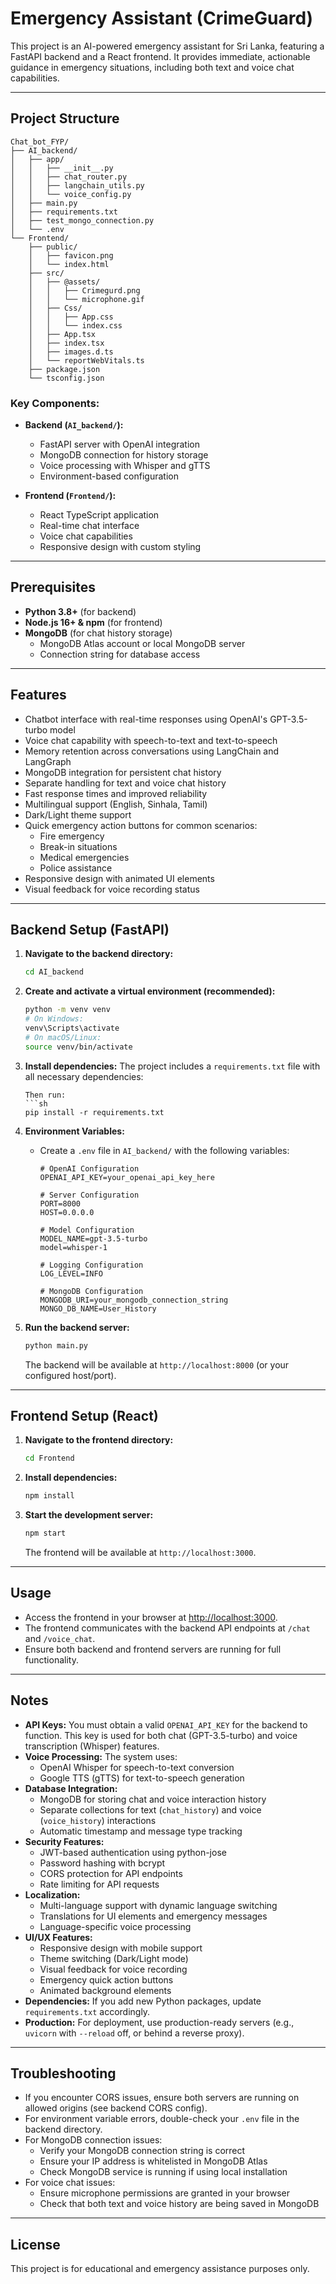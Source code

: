 # Emergency Assistant (CrimeGuard)

This project is an AI-powered emergency assistant for Sri Lanka, featuring a FastAPI backend and a React frontend. It provides immediate, actionable guidance in emergency situations, including both text and voice chat capabilities.

---

## Project Structure

```
Chat_bot_FYP/
├── AI_backend/
│   ├── app/
│   │   ├── __init__.py
│   │   ├── chat_router.py        
│   │   ├── langchain_utils.py    
│   │   └── voice_config.py       
│   ├── main.py                   
│   ├── requirements.txt      
│   ├── test_mongo_connection.py
│   └── .env                      
└── Frontend/                      
    ├── public/
    │   ├── favicon.png           
    │   └── index.html           
    ├── src/
    │   ├── @assets/             
    │   │   ├── Crimegurd.png    
    │   │   └── microphone.gif    
    │   ├── Css/
    │   │   ├── App.css          
    │   │   └── index.css        
    │   ├── App.tsx              
    │   ├── index.tsx            
    │   ├── images.d.ts          
    │   └── reportWebVitals.ts   
    ├── package.json             
    └── tsconfig.json            
```

### Key Components:

- **Backend (`AI_backend/`):**
  - FastAPI server with OpenAI integration
  - MongoDB connection for history storage
  - Voice processing with Whisper and gTTS
  - Environment-based configuration

- **Frontend (`Frontend/`):**
  - React TypeScript application
  - Real-time chat interface
  - Voice chat capabilities
  - Responsive design with custom styling

---

## Prerequisites

- **Python 3.8+** (for backend)
- **Node.js 16+ & npm** (for frontend)
- **MongoDB** (for chat history storage)
  - MongoDB Atlas account or local MongoDB server
  - Connection string for database access

---

## Features

- Chatbot interface with real-time responses using OpenAI's GPT-3.5-turbo model
- Voice chat capability with speech-to-text and text-to-speech
- Memory retention across conversations using LangChain and LangGraph
- MongoDB integration for persistent chat history
- Separate handling for text and voice chat history
- Fast response times and improved reliability
- Multilingual support (English, Sinhala, Tamil)
- Dark/Light theme support
- Quick emergency action buttons for common scenarios:
  - Fire emergency
  - Break-in situations
  - Medical emergencies
  - Police assistance
- Responsive design with animated UI elements
- Visual feedback for voice recording status

---

## Backend Setup (FastAPI)

1. **Navigate to the backend directory:**
   ```sh
   cd AI_backend
   ```

2. **Create and activate a virtual environment (recommended):**
   ```sh
   python -m venv venv
   # On Windows:
   venv\Scripts\activate
   # On macOS/Linux:
   source venv/bin/activate
   ```

3. **Install dependencies:**
   The project includes a `requirements.txt` file with all necessary dependencies:
   ```
   Then run:
   ```sh
   pip install -r requirements.txt
   ```

4. **Environment Variables:**
   - Create a `.env` file in `AI_backend/` with the following variables:
     ```env
     # OpenAI Configuration
     OPENAI_API_KEY=your_openai_api_key_here
     
     # Server Configuration
     PORT=8000
     HOST=0.0.0.0
     
     # Model Configuration
     MODEL_NAME=gpt-3.5-turbo     
     model=whisper-1              
     
     # Logging Configuration
     LOG_LEVEL=INFO
     
     # MongoDB Configuration
     MONGODB_URI=your_mongodb_connection_string
     MONGO_DB_NAME=User_History
     ```

5. **Run the backend server:**
   ```sh
   python main.py
   ```
   The backend will be available at `http://localhost:8000` (or your configured host/port).

---

## Frontend Setup (React)

1. **Navigate to the frontend directory:**
   ```sh
   cd Frontend
   ```

2. **Install dependencies:**
   ```sh
   npm install
   ```

3. **Start the development server:**
   ```sh
   npm start
   ```
   The frontend will be available at `http://localhost:3000`.

---

## Usage

- Access the frontend in your browser at [http://localhost:3000](http://localhost:3000).
- The frontend communicates with the backend API endpoints at `/chat` and `/voice_chat`.
- Ensure both backend and frontend servers are running for full functionality.

---

## Notes

- **API Keys:** You must obtain a valid `OPENAI_API_KEY` for the backend to function. This key is used for both chat (GPT-3.5-turbo) and voice transcription (Whisper) features.
- **Voice Processing:** The system uses:
  - OpenAI Whisper for speech-to-text conversion
  - Google TTS (gTTS) for text-to-speech generation
- **Database Integration:**
  - MongoDB for storing chat and voice interaction history
  - Separate collections for text (`chat_history`) and voice (`voice_history`) interactions
  - Automatic timestamp and message type tracking
- **Security Features:**
  - JWT-based authentication using python-jose
  - Password hashing with bcrypt
  - CORS protection for API endpoints
  - Rate limiting for API requests
- **Localization:**
  - Multi-language support with dynamic language switching
  - Translations for UI elements and emergency messages
  - Language-specific voice processing
- **UI/UX Features:**
  - Responsive design with mobile support
  - Theme switching (Dark/Light mode)
  - Visual feedback for voice recording
  - Emergency quick action buttons
  - Animated background elements
- **Dependencies:** If you add new Python packages, update `requirements.txt` accordingly.
- **Production:** For deployment, use production-ready servers (e.g., `uvicorn` with `--reload` off, or behind a reverse proxy).

---

## Troubleshooting

- If you encounter CORS issues, ensure both servers are running on allowed origins (see backend CORS config).
- For environment variable errors, double-check your `.env` file in the backend directory.
- For MongoDB connection issues:
  - Verify your MongoDB connection string is correct
  - Ensure your IP address is whitelisted in MongoDB Atlas
  - Check MongoDB service is running if using local installation
- For voice chat issues:
  - Ensure microphone permissions are granted in your browser
  - Check that both text and voice history are being saved in MongoDB

---

## License

This project is for educational and emergency assistance purposes only. 